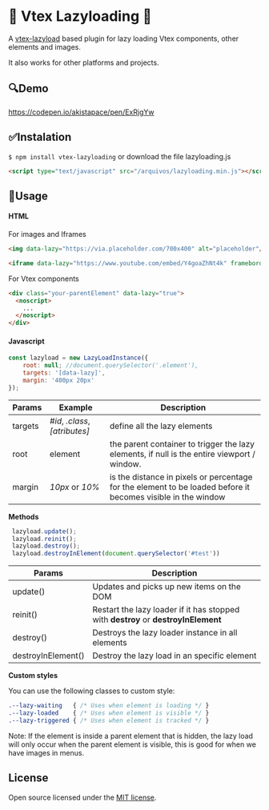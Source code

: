 
# :rocket: Vtex Lazyloading :rocket:
A [vtex-lazyload](https://github.com/Zeindelf/vtex-lazyload) based plugin for lazy loading Vtex components, other elements and images.

It also works for other platforms and projects.
##  :mag:Demo
https://codepen.io/akistapace/pen/ExRjgYw

## :white_check_mark:Instalation
`$ npm install vtex-lazyloading` or download the file lazyloading.js

```html
<script type="text/javascript" src="/arquivos/lazyloading.min.js"></script>
```

## :wrench:Usage

#### HTML
For images and Iframes 
```html
<img data-lazy="https://via.placeholder.com/700x400" alt="placeholder"/></noscript>

<iframe data-lazy="https://www.youtube.com/embed/Y4goaZhNt4k" frameborder="0" allow="accelerometer; autoplay; clipboard-write; encrypted-media; gyroscope; picture-in-picture" allowfullscreen></iframe>
```
For Vtex components
```html
<div class="your-parentElement" data-lazy="true">
  <noscript>
    ...
  </noscript>
</div>
```
#### Javascript
```js
const lazyload = new LazyLoadInstance({
    root: null; //document.querySelector('.element'),
    targets: '[data-lazy]',
    margin: '400px 20px'
});
```

| Params      | Example | Description |
| ----------- | ------- | ----------- |
| targets   | _#id_, _.class_, _[atributes]_ | define all the lazy elements        |
| root        | element | the parent container to trigger the lazy elements, if null is the entire viewport / window.      |
| margin      | _10px_ or _10%_ | is the distance in pixels or percentage for the element to be loaded before it becomes visible in the window       |


**Methods**
```js
 lazyload.update();
 lazyload.reinit();
 lazyload.destroy();
 lazyload.destroyInElement(document.querySelector('#test'))
```
| Params             | Description |
| ------------------ | ----------- |
| update()           | Updates and picks up new items on the DOM |
| reinit()           | Restart the lazy loader if it has stopped with **destroy** or **destroyInElement** |
| destroy()          | Destroys the lazy loader instance in all elements |
| destroyInElement() | Destroy the lazy load in an specific element |

**Custom styles**

You can use the following classes to custom style:
```css
.--lazy-waiting   { /* Uses when element is loading */ }
.--lazy-loaded    { /* Uses when element is visible */ }
.--lazy-triggered { /* Uses when element is tracked */ }
```

Note: If the element is inside a parent element that is hidden, the lazy load will only occur when the parent element is visible, this is good for when we have images in menus.

## License
Open source licensed under the [MIT license](https://opensource.org/licenses/MIT).
